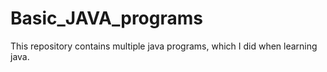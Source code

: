 # Basic_JAVA_programs
 This repository contains multiple java programs, which I did when learning java.
